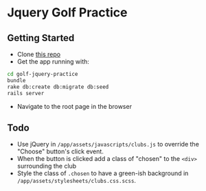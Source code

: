 # Jquery Golf Practice

Getting Started
---------------

- Clone [this repo](https://github.com/Ada-Developers-Academy/golf-jquery-practice)
- Get the app running with:

```bash
cd golf-jquery-practice
bundle
rake db:create db:migrate db:seed
rails server
```

- Navigate to the root page in the browser

Todo
-----
- Use jQuery in `/app/assets/javascripts/clubs.js` to override the "Choose" button's click event.
- When the button is clicked add a class of "chosen" to the `<div>` surrounding the club
- Style the class of `.chosen` to have a green-ish background in `/app/assets/stylesheets/clubs.css.scss`.
